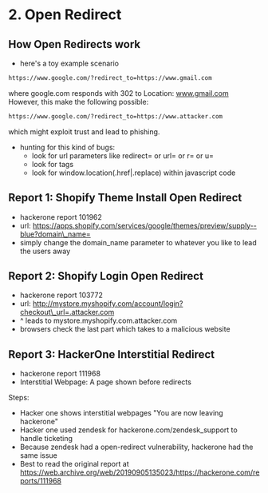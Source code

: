 # 2. Open Redirect
## How Open Redirects work
- here's a toy example scenario
```bash
https://www.google.com/?redirect_to=https://www.gmail.com
```
where google.com responds with 302 to Location: www.gmail.com
However, this make the following possible:
```bash
https://www.google.com/?redirect_to=https://www.attacker.com
```
which might exploit trust and lead to phishing.

- hunting for this kind of bugs:
    - look for url parameters like redirect= or url= or r= or u=
    - look for <meta url=""> tags
    - look for window.location(.href|.replace) within javascript code

## Report 1: Shopify Theme Install Open Redirect
- hackerone report 101962
- url: https://apps.shopify.com/services/google/themes/preview/supply--blue?domain\_name=<any-domain-name>
- simply change the domain\_name parameter to whatever you like to lead the users away

## Report 2: Shopify Login Open Redirect
- hackerone report 103772
- url: http://mystore.myshopify.com/account/login?checkout\_url=.attacker.com
- ^ leads to mystore.myshopify.com.attacker.com
- browsers check the last part which takes to a malicious website

## Report 3: HackerOne Interstitial Redirect
- hackerone report 111968
- Interstitial Webpage: A page shown before redirects

Steps:
- Hacker one shows interstitial webpages "You are now leaving hackerone"
- Hacker one used zendesk for hackerone.com/zendesk\_support to handle ticketing
- Because zendesk had a open-redirect vulnerability, hackerone had the same issue
- Best to read the original report at https://web.archive.org/web/20190905135023/https://hackerone.com/reports/111968 
